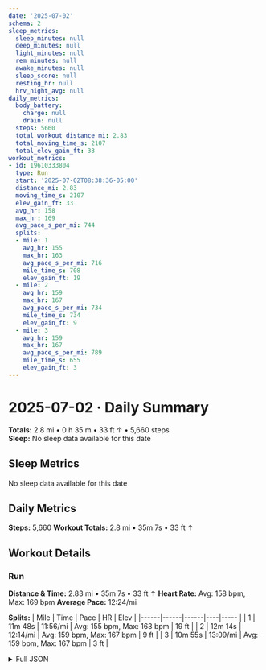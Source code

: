 ```yaml
---
date: '2025-07-02'
schema: 2
sleep_metrics:
  sleep_minutes: null
  deep_minutes: null
  light_minutes: null
  rem_minutes: null
  awake_minutes: null
  sleep_score: null
  resting_hr: null
  hrv_night_avg: null
daily_metrics:
  body_battery:
    charge: null
    drain: null
  steps: 5660
  total_workout_distance_mi: 2.83
  total_moving_time_s: 2107
  total_elev_gain_ft: 33
workout_metrics:
- id: 19610333804
  type: Run
  start: '2025-07-02T08:38:36-05:00'
  distance_mi: 2.83
  moving_time_s: 2107
  elev_gain_ft: 33
  avg_hr: 158
  max_hr: 169
  avg_pace_s_per_mi: 744
  splits:
  - mile: 1
    avg_hr: 155
    max_hr: 163
    avg_pace_s_per_mi: 716
    mile_time_s: 708
    elev_gain_ft: 19
  - mile: 2
    avg_hr: 159
    max_hr: 167
    avg_pace_s_per_mi: 734
    mile_time_s: 734
    elev_gain_ft: 9
  - mile: 3
    avg_hr: 159
    max_hr: 167
    avg_pace_s_per_mi: 789
    mile_time_s: 655
    elev_gain_ft: 3
---
```

# 2025-07-02 · Daily Summary
**Totals:** 2.8 mi • 0 h 35 m • 33 ft ↑ • 5,660 steps  
**Sleep:** No sleep data available for this date

## Sleep Metrics
No sleep data available for this date

## Daily Metrics
**Steps:** 5,660
**Workout Totals:** 2.8 mi • 35m 7s • 33 ft ↑

## Workout Details
### Run
**Distance & Time:** 2.83 mi • 35m 7s • 33 ft ↑
**Heart Rate:** Avg: 158 bpm, Max: 169 bpm
**Average Pace:** 12:24/mi

**Splits:**
| Mile | Time | Pace | HR | Elev |
|------|------|------|----|----- |
| 1 | 11m 48s | 11:56/mi | Avg: 155 bpm, Max: 163 bpm | 19 ft |
| 2 | 12m 14s | 12:14/mi | Avg: 159 bpm, Max: 167 bpm | 9 ft |
| 3 | 10m 55s | 13:09/mi | Avg: 159 bpm, Max: 167 bpm | 3 ft |


<details>
<summary>Full JSON</summary>

```json
{
  "date": "2025-07-02",
  "schema": 2,
  "sleep_metrics": {
    "sleep_minutes": null,
    "deep_minutes": null,
    "light_minutes": null,
    "rem_minutes": null,
    "awake_minutes": null,
    "sleep_score": null,
    "resting_hr": null,
    "hrv_night_avg": null
  },
  "daily_metrics": {
    "body_battery": {
      "charge": null,
      "drain": null
    },
    "steps": 5660,
    "total_workout_distance_mi": 2.83,
    "total_moving_time_s": 2107,
    "total_elev_gain_ft": 33
  },
  "workout_metrics": [
    {
      "id": 19610333804,
      "type": "Run",
      "start": "2025-07-02T08:38:36-05:00",
      "distance_mi": 2.83,
      "moving_time_s": 2107,
      "elev_gain_ft": 33,
      "avg_hr": 158,
      "max_hr": 169,
      "avg_pace_s_per_mi": 744,
      "splits": [
        {
          "mile": 1,
          "avg_hr": 155,
          "max_hr": 163,
          "avg_pace_s_per_mi": 716,
          "mile_time_s": 708,
          "elev_gain_ft": 19
        },
        {
          "mile": 2,
          "avg_hr": 159,
          "max_hr": 167,
          "avg_pace_s_per_mi": 734,
          "mile_time_s": 734,
          "elev_gain_ft": 9
        },
        {
          "mile": 3,
          "avg_hr": 159,
          "max_hr": 167,
          "avg_pace_s_per_mi": 789,
          "mile_time_s": 655,
          "elev_gain_ft": 3
        }
      ]
    }
  ]
}
```
</details>

